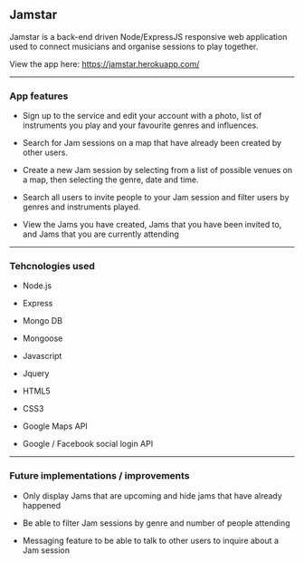 ## Jamstar

Jamstar is a back-end driven Node/ExpressJS responsive web application used to connect musicians and organise sessions to play together.

View the app here: https://jamstar.herokuapp.com/

 ---

### App features

 - Sign up to the service and edit your account with a photo, list of instruments you play and your favourite genres and influences.
 
 - Search for Jam sessions on a map that have already been created by other users.
 
 - Create a new Jam session by selecting from a list of possible venues on a map, then selecting the genre, date and time.
 
 - Search all users to invite people to your Jam session and filter users by genres and instruments played.
 
 - View the Jams you have created, Jams that you have been invited to, and Jams that you are currently attending
 
 ---

### Tehcnologies used

  - Node.js
  
  - Express
  
  - Mongo DB
  
  - Mongoose

  - Javascript 
  
  - Jquery
  
  - HTML5
  
  - CSS3
  
  - Google Maps API
  
  - Google / Facebook social login API
  
  ---
  
### Future implementations / improvements

  - Only display Jams that are upcoming and hide jams that have already happened
  
  - Be able to filter Jam sessions by genre and number of people attending
  
  - Messaging feature to be able to talk to other users to inquire about a Jam session
 
